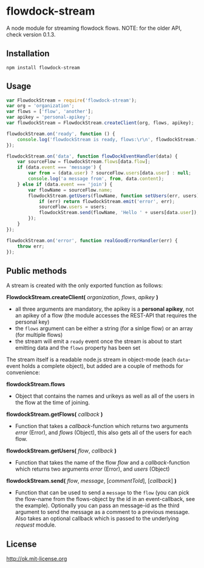 flowdock-stream
===============

A node module for streaming flowdock flows.
NOTE: for the older API, check version 0.1.3.

Installation
------------

`npm install flowdock-stream`

Usage
-----

```js
var FlowdockStream = require('flowdock-stream');
var org = 'organization';
var flows = ['flow', 'another'];
var apikey = 'personal-apikey';
var flowdockStream = FlowdockStream.createClient(org, flows, apikey);

flowdockStream.on('ready', function () {
    console.log('flowdockStream is ready, flows:\r\n', flowdockStream.flows);
});

flowdockStream.on('data', function flowDockEventHandler(data) {
    var sourceFlow = flowdockStream.flows[data.flow];
    if (data.event === 'message') {
        var from = (data.user) ? sourceFlow.users[data.user] : null;
        console.log('a message from', from, data.content);
    } else if (data.event === 'join') {
        var flowName = sourceFlow.name;
        flowdockStream.getUsers(flowName, function setUsers(err, users) {
            if (err) return flowdockStream.emit('error', err);
            sourceFlow.users = users;
            flowdockStream.send(flowName, 'Hello ' + users[data.user]);
        });
    }
});

flowdockStream.on('error', function realGoodErrorHandler(err) {
    throw err;
});
```

Public methods
--------------

A stream is created with the only exported function as follows:


__FlowdockStream.createClient(__ *organization*, *flows*, *apikey* __)__
    
  - all three arguments are mandatory, the apikey is a __personal apikey__, not an apikey of a flow (the module accesses the REST-API that requires the personal key)
  - the `flows` argument can be either a string (for a sinlge flow) or an array (for multiple flows)
  - the stream will emit a `ready` event once the stream is about to start emitting data and the `flows` property has been set

The stream itself is a readable node.js stream in object-mode (each `data`-event holds a complete object), but added are a couple of methods for convenience:

__flowdockStream.flows__
    
  - Object that contains the names and urikeys as well as all of the users in the flow at the time of joining.


__flowdockStream.getFlows(__ *callback* __)__
    
  - Function that takes a *callback*-function which returns two arguments *error* (Error), and *flows* (Object), this also gets all of the users for each flow.


__flowdockStream.getUsers(__ *flow*, *callback* __)__
    
  - Function that takes the name of the flow *flow* and a *callback*-function which returns two arguments *error* (Error), and *users* (Object)


__flowdockStream.send(__ *flow*, *message*, [*commentToId*], [*callback*] __)__

  - Function that can be used to send a `message` to the `flow` (you can pick the flow-name from the flows-object by the id in an event-callback, see the example). Optionally you can pass an message-id as the third argument to send the message as a comment to a previous message. Also takes an optional callback which is passed to the underlying *request* module.


License
-------
http://ok.mit-license.org

